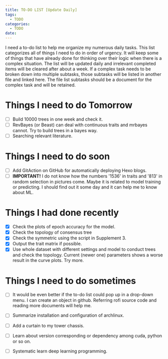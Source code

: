 ```yaml
---
title: TO-DO LIST [Update Daily]
tags:
  - TODO
categories:
  - TODO
date: 
---
```


I need a to-do list to help me organize my numerous daily tasks. This list categorizes all of things  I need to do in order of urgency. It will keep some of things that have already done for thinking over their logic when there is a complex situation. The list will be updated daily and irrelevant completed items will be cleared after about a week. If a complex task needs to be broken down into multiple subtasks, those subtasks will be listed in another file and linked here. The file list subtasks should be a document for the complex task and will be retained.

# Things I need to do **Tomorrow**
 - [ ] Build 10000 trees in one week and check it.
 - [ ] RevBayes (or Beast) can deal with continuous traits and mrbayes cannot. Try to build trees in a bayes way.
- [ ] Searching relevant literature.

# Things I need to do soon 

- [ ] Add GitAction on GitHub for automatically deploying Hexo blogs.
 - [ ] **IMPORTANT!** I do not know how the numbers '1536' in traits and '813' in random selection in pictures come. Maybe it is related to model training or predicting. I should find out it some day and it can help me to know about ML.  

# Things I had done recently 
 - [x] Check the plots of epoch accuracy for the model. 
 - [x] Check the topology of consensus tree 
 - [x] Check the symmetric using the script in Supplement 3.
 - [x] Output the trait matrix if possible.
 - [x] Use whole dataset with different settings and model to conduct trees and check the topology. Current (newer one) parameters shows a worse result in the curve plots. Try more.
# Things I need to do sometimes
- [ ] It would be even better if the to-do list could pop up in a drop-down menu. I can create an object in github. Referring rofi source code and reading more documents will help me.
- [ ] Summarize installation and configuration of archlinux.
- [ ] Add a curtain to my tower chassis.
- [ ] Learn about version corresponding or dependency among cuda, python or so on.
- [ ] Systematic learn deep learning programming.

